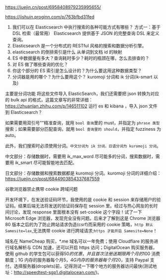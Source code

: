 https://juejin.cn/post/6958408979235995655/

https://jishuin.proginn.com/p/763bfbd31fed

1. 我们可以在 Elasticsearch 中执行搜索的各种可能方式有哪些？
   方式一：基于 DSL 检索（最常用） Elasticsearch 提供基于 JSON 的完整查询 DSL 来定义查询。
2. Elasticsearch 是一个分布式的 RESTful 风格的搜索和数据分析引擎。
3. elasticsearch 的倒排索引是什么
   从单词到文档 id 的映射
4. ES 中数据量有多大？查询耗时多少？耗时的瓶颈在哪，怎么去排查的？
5. 对 ES 做了哪些查询的优化？
6. 你这个部分的 ES 索引是怎么设计的？为什么要这用这种数据类型？
7. 分词器是用的哪个？为什么要用这个？
   kuromoji 分词和 ik 分词(ik-smart 以及)

主要是分词功能
将这些文件导入 ElasticSearch，我们还需要把 json 转换为对应的 bulk api 的格式，这篇文章写的非常详细：https://zhuanlan.zhihu.com/p/146511102
运行 es 和 kibana ，导入 json 文件到 Elasticsearch？

如果需要用双引号""精准查询，就用 `bool 查询`里的 must，并指定为 `phrase 类型`搜索；如果需要部分匹配查询，就用 `bool 查询里的 should`，并指定 fuzziness 为 auto。

此外，我们搜索时必须使用分词。`中文分词为 ik 分词，日语分词为 kuromoji 分词`。

中文部分：存储数据时，需要用 ik_max_word 尽可能多的分词，搜索数据时，需要用 ik_smart 尽可能智能地去匹配。

日文部分：存储数据和搜索数据都是 kuromoji 分词。kuromoji 分词的详细介绍：https://juejin.cn/post/6844903854337687559

谷歌浏览器禁止携带 cookie 跨域问题

开发环境下，在发送验证码环节，我使用的是 cookie 和 session 来存储用户的验证码。结果后端无法将发送的验证码保存在 session 里。经过与热心网友的长时间讨论，发现 response 里面根本没有 set-cookie 这个字段！试了一下 Microsoft Edge 浏览器，发现完全没有问题。后来才了解到这是 Chrome 浏览器 80 版本之后的为了防止跨站请求伪造(csrf)而采用的 cookie 策略，`http 默认 Samesite=lax`,无法携带 cookie 进行跨域请求;`https 才能开启 Samesite=None`！

域名在 NameCheap 购买，\*.me 域名可以一年免费；使用 Cloudflare 的服务进行域名解析与 CDN 加速，还可以开启 https 访问；DigitalOcean 购买服务器，使用 github 的学生包可以获得$50 的优惠，并且首次注册送期限两个月的$100 消费额度；1G 内存的服务器每个月$5，4G 内存的服务器每个月$20，支持 Paypal 支付。选择服务器(droplets)前，记得测试一下哪个地方的服务器访问最快(测试地址：http://speedtest-sgp1.digitalocean.com/)。
